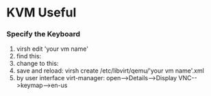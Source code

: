 KVM Useful
==========

### Specify the Keyboard
1. virsh edit 'your vm name'
2. find this: <graphics type='vnc' port='-1'/>
3. change to this: <graphics type='vnc' port='-1' keymap='en-us'/>
4. save and reload: virsh create /etc/libvirt/qemu/'your vm name'.xml
5. by user interface virt-manager: open-->Details-->Display VNC-->keymap-->en-us
